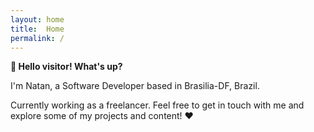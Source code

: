```yaml
---
layout: home
title:  Home
permalink: /
---
```


**🖖 Hello visitor! What's up?**

I'm Natan, a Software Developer based in Brasilia-DF, Brazil.

Currently working as a freelancer. Feel free to get in touch with me and explore some of my projects and content! ❤️